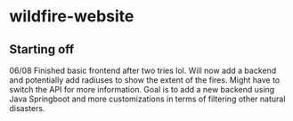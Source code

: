 # wildfire-website

## Starting off

06/08
Finished basic frontend after two tries lol. Will now add a backend and potentially add radiuses to show the extent of the fires. Might have to switch the API for more information. Goal is to add a new backend using Java Springboot and more customizations in terms of filtering other natural disasters. 